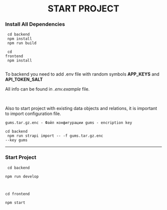 <h1 align="center"> START PROJECT </h1>

<h3> Install All Dependencies </h3>

<code> cd backend <br>
npm install <br>
npm run build <br>
<br>
cd frontend <br>
npm install <br>
</code>

To backend you need to add .env file with random symbols <b>APP_KEYS</b> and <b>API_TOKEN_SALT</b>

All info can be found in <i>.env.example</i> file.

<br>

Also to start project with existing data objects and relations, it is important to import configuration file.

<code>gums.tar.gz.enc - Файл конфигурации
gums - encription key
</code>

<code>cd backend <br> 
npm run strapi import -- -f gums.tar.gz.enc --key gums
</code>


<hr />
<h3>Start Project</h3>
<code> cd backend <br>
npm run develop <br>
<br>
cd frontend <br>
npm start <br>
</code>
